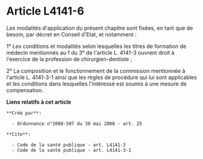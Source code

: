 # Article L4141-6

Les modalités d'application du présent chapitre sont fixées, en tant que de besoin, par décret en Conseil d'Etat, et
notamment : 

1° Les conditions et modalités selon lesquelles les titres de formation de médecin mentionnés au f du 3° de l'article L.
4141-3 ouvrent droit à l'exercice de la profession de chirurgien-dentiste ; 

2° La composition et le fonctionnement de la commission mentionnée à l'article L. 4141-3-1 ainsi que les règles de procédure
qui lui sont applicables et les conditions dans lesquelles l'intéressé est soumis à une mesure de compensation.

**Liens relatifs à cet article**

	**Créé par**:

	  - Ordonnance n°2008-507 du 30 mai 2008 - art. 25

	**Cite**:

	  - Code de la santé publique - art. L4141-3
	  - Code de la santé publique - art. L4141-3-1
